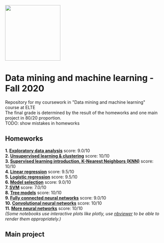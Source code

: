 <img src="https://ttkhok.elte.hu/sites/default/files/mindentudas-egyeteme/elte_cimer_ff.jpg" height="180" />

# Data mining and machine learning - Fall 2020
Repository for my coursework in "Data mining and machine learning" course at ELTE<br>
The final grade is determined by the result of the homeworks and one main project in 80/20 proportion.<br>
TODO: show mistakes in homeworks
## Homeworks
**1. [Exploratory data analysis](https://github.com/szmate00/elte_physdm/blob/master/Homework%201/01_hw_solution.ipynb)** score: 9.0/10<br>
**2. [Unsupervised learning & clustering](https://github.com/szmate00/elte_physdm/blob/master/Homework%202/02_unsup_cluster_hw.ipynb)** score: 10/10<br>
**3. [Supervised learning introduction, K-Nearest Neighbors (KNN)](https://github.com/szmate00/elte_physdm/blob/master/Homework%203/03_knn_hw.ipynb)** score: 10/10<br>
**4. [Linear regression](https://github.com/szmate00/elte_physdm/blob/master/Homework%204/04_linreg_hw.ipynb)** score: 9.5/10<br>
**5. [Logistic regression](https://github.com/szmate00/elte_physdm/blob/master/Homework%205/05_logreg_hw.ipynb)** score: 9.5/10<br>
**6. [Model selection](https://github.com/szmate00/elte_physdm/blob/master/Homework%206/06_modelselection_hw.ipynb)** score: 9.0/10<br>
**7. [SVM](https://github.com/szmate00/elte_physdm/blob/master/Homework%207/lab07.ipynb)** score: 7.0/10<br>
**8. [Tree models](https://github.com/szmate00/elte_physdm/blob/master/Homework%208/08_tree_models_hw.ipynb)** score: 10/10<br>
**9. [Fully connected neural networks](https://github.com/szmate00/elte_physdm/blob/master/Homework%209/09_colab.ipynb)** score: 9.0/10<br>
**10. [Convolutional neural networks](https://github.com/szmate00/elte_physdm/blob/master/Homework%2010/10_colab.ipynb)** score: 10/10<br>
**11. [More neural networks](https://github.com/szmate00/elte_physdm/blob/master/Homework%2011/11_colab.ipynb)** score: 10/10<br>
*(Some notebooks use interactive plots like plotly, use [nbviewer](https://nbviewer.jupyter.org/) to be able to render them appropriately.)*
## Main project
